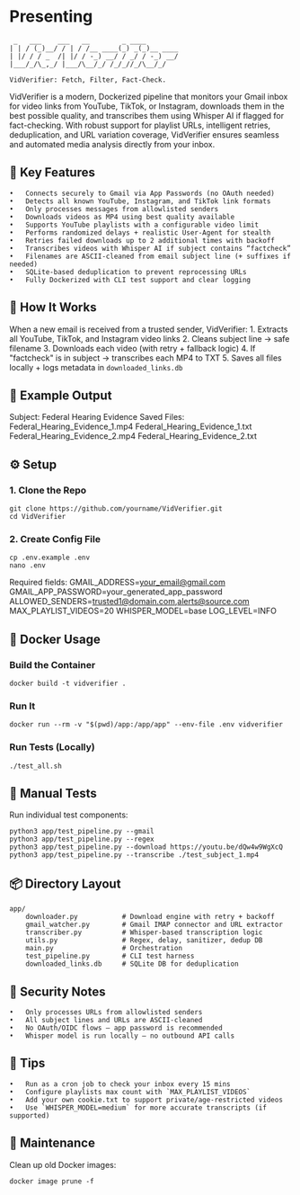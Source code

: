 #	Presenting
```
 _   ___    ___   __        _ ____        
| | / (_)__/ / | / /__ ____(_) _(_)__ ____
| |/ / / _  /| |/ / -_) __/ / _/ / -_) __/
|___/_/\_,_/ |___/\__/_/ /_/_//_/\__/_/   
```
	VidVerifier: Fetch, Filter, Fact-Check.


VidVerifier is a modern, Dockerized pipeline that monitors your Gmail inbox for video links from YouTube, TikTok, or Instagram, downloads them in the best possible quality, and transcribes them using Whisper AI if flagged for fact-checking. With robust support for playlist URLs, intelligent retries, deduplication, and URL variation coverage, VidVerifier ensures seamless and automated media analysis directly from your inbox.

##	🎯 Key Features

	•	Connects securely to Gmail via App Passwords (no OAuth needed)
	•	Detects all known YouTube, Instagram, and TikTok link formats
	•	Only processes messages from allowlisted senders
	•	Downloads videos as MP4 using best quality available
	•	Supports YouTube playlists with a configurable video limit
	•	Performs randomized delays + realistic User-Agent for stealth
	•	Retries failed downloads up to 2 additional times with backoff
	•	Transcribes videos with Whisper AI if subject contains “factcheck”
	•	Filenames are ASCII-cleaned from email subject line (+ suffixes if needed)
	•	SQLite-based deduplication to prevent reprocessing URLs
	•	Fully Dockerized with CLI test support and clear logging

##	🧠 How It Works

When a new email is received from a trusted sender, VidVerifier:
	1. Extracts all YouTube, TikTok, and Instagram video links
	2. Cleans subject line → safe filename
	3. Downloads each video (with retry + fallback logic)
	4. If "factcheck" is in subject → transcribes each MP4 to TXT
	5. Saves all files locally + logs metadata in `downloaded_links.db`

##	📂 Example Output

Subject:	Federal Hearing Evidence
Saved Files:
	Federal_Hearing_Evidence_1.mp4
	Federal_Hearing_Evidence_1.txt
	Federal_Hearing_Evidence_2.mp4
	Federal_Hearing_Evidence_2.txt

##	⚙️ Setup

###	1. Clone the Repo

	git clone https://github.com/yourname/VidVerifier.git
	cd VidVerifier

###	2. Create Config File

	cp .env.example .env
	nano .env

Required fields:
	GMAIL_ADDRESS=your_email@gmail.com
	GMAIL_APP_PASSWORD=your_generated_app_password
	ALLOWED_SENDERS=trusted1@domain.com,alerts@source.com
	MAX_PLAYLIST_VIDEOS=20
        WHISPER_MODEL=base
        LOG_LEVEL=INFO

##	🐳 Docker Usage

###	Build the Container

	docker build -t vidverifier .

###	Run It

	docker run --rm -v "$(pwd)/app:/app/app" --env-file .env vidverifier

###	Run Tests (Locally)

	./test_all.sh

##	🧪 Manual Tests

Run individual test components:

	python3 app/test_pipeline.py --gmail
	python3 app/test_pipeline.py --regex
	python3 app/test_pipeline.py --download https://youtu.be/dQw4w9WgXcQ
	python3 app/test_pipeline.py --transcribe ./test_subject_1.mp4

##	📦 Directory Layout

	app/
		downloader.py			# Download engine with retry + backoff
		gmail_watcher.py		# Gmail IMAP connector and URL extractor
		transcriber.py			# Whisper-based transcription logic
		utils.py				# Regex, delay, sanitizer, dedup DB
		main.py					# Orchestration
		test_pipeline.py		# CLI test harness
		downloaded_links.db		# SQLite DB for deduplication

##	🔐 Security Notes

	•	Only processes URLs from allowlisted senders
	•	All subject lines and URLs are ASCII-cleaned
	•	No OAuth/OIDC flows — app password is recommended
	•	Whisper model is run locally — no outbound API calls

##	📌 Tips

	•	Run as a cron job to check your inbox every 15 mins
	•	Configure playlists max count with `MAX_PLAYLIST_VIDEOS`
	•	Add your own cookie.txt to support private/age-restricted videos
	•	Use `WHISPER_MODEL=medium` for more accurate transcripts (if supported)

##	🧼 Maintenance

Clean up old Docker images:

	docker image prune -f


